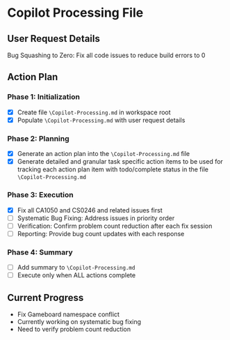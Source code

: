 # Copilot Processing File

## User Request Details

Bug Squashing to Zero: Fix all code issues to reduce build errors to 0

## Action Plan

### Phase 1: Initialization

- [x] Create file `\Copilot-Processing.md` in workspace root
- [x] Populate `\Copilot-Processing.md` with user request details

### Phase 2: Planning

- [x] Generate an action plan into the `\Copilot-Processing.md` file
- [x] Generate detailed and granular task specific action items to be used for tracking each action plan item with todo/complete status in the file `\Copilot-Processing.md`

### Phase 3: Execution

- [x] Fix all CA1050 and CS0246 and related issues first
- [ ] Systematic Bug Fixing: Address issues in priority order
- [ ] Verification: Confirm problem count reduction after each fix session
- [ ] Reporting: Provide bug count updates with each response

### Phase 4: Summary

- [ ] Add summary to `\Copilot-Processing.md`
- [ ] Execute only when ALL actions complete

## Current Progress

- Fix Gameboard namespace conflict
- Currently working on systematic bug fixing
- Need to verify problem count reduction
